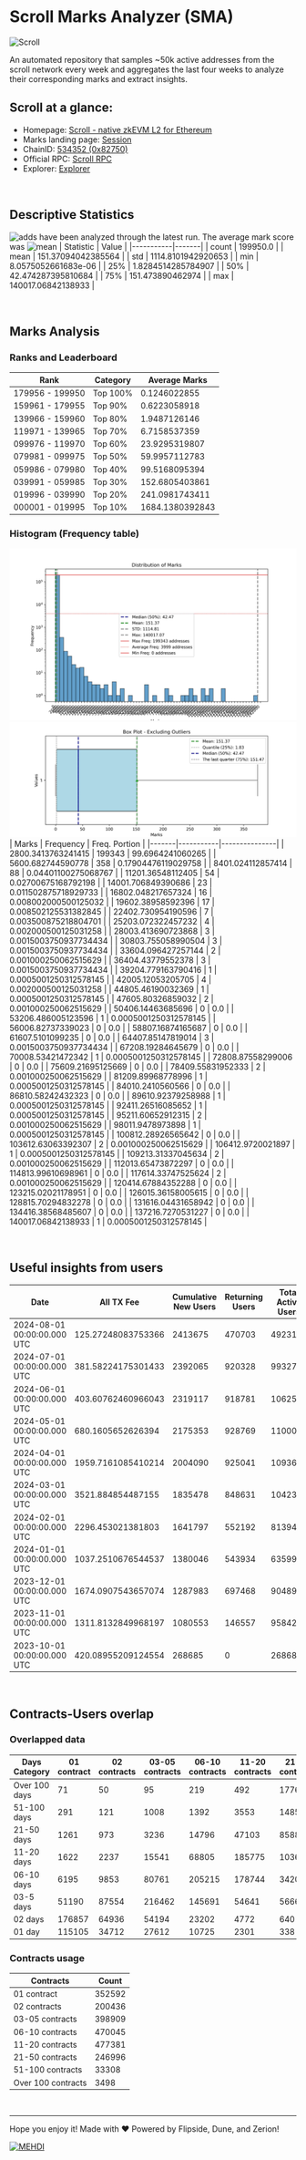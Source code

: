 # Scroll Marks Analyzer (SMA)

![Scroll](https://chain-icons.s3.amazonaws.com/scroll.png)

An automated repository that samples ~50k active addresses from the scroll network every week and aggregates the last four weeks to analyze their corresponding marks and extract insights.

## Scroll at a glance:

* Homepage: [Scroll - native zkEVM L2 for Ethereum](https://scroll.io/)
* Marks landing page: [Session](https://scroll.io/sessions)
* ChainID: [534352 (0x82750)](https://chainlist.org/?search=scroll)
* Official RPC: [Scroll RPC](https://rpc.scroll.io)
* Explorer: [Explorer](https://scrollscan.com)

<br>

## Descriptive Statistics
![adds](https://img.shields.io/badge/199950-addresses-yellow) have been analyzed through the latest run.
The average mark score was ![mean](https://img.shields.io/badge/~-151-yellow)
| Statistic | Value |
|-----------|-------|
| count | 199950.0 |
| mean | 151.37094042385564 |
| std | 1114.8101942920653 |
| min | 8.0575052661683e-06 |
| 25% | 1.8284514285784907 |
| 50% | 42.474287395810684 |
| 75% | 151.473890462974 |
| max | 140017.06842138933 |


<br>

## Marks Analysis
### Ranks and Leaderboard
| Rank | Category | Average Marks |
|------|----------|---------------|
| 179956 - 199950 | Top 100% | 0.1246022855 |
| 159961 - 179955 | Top 90% | 0.6223058918 |
| 139966 - 159960 | Top 80% | 1.9487126146 |
| 119971 - 139965 | Top 70% | 6.7158537359 |
| 099976 - 119970 | Top 60% | 23.9295319807 |
| 079981 - 099975 | Top 50% | 59.9957112783 |
| 059986 - 079980 | Top 40% | 99.5168095394 |
| 039991 - 059985 | Top 30% | 152.6805403861 |
| 019996 - 039990 | Top 20% | 241.0981743411 |
| 000001 - 019995 | Top 10% | 1684.1380392843 |


### Histogram (Frequency table)
![histogram](./assets/Histogram.jpeg)
![histogram](./assets/Box.jpeg)
| Marks | Frequency | Freq. Portion |
|-------|-----------|---------------|
| 2800.3413763241415 | 199343 | 99.6964241060265 |
| 5600.682744590778 | 358 | 0.17904476119029758 |
| 8401.024112857414 | 88 | 0.04401100275068767 |
| 11201.36548112405 | 54 | 0.02700675168792198 |
| 14001.706849390686 | 23 | 0.011502875718929733 |
| 16802.048217657324 | 16 | 0.008002000500125032 |
| 19602.38958592396 | 17 | 0.008502125531382845 |
| 22402.730954190596 | 7 | 0.003500875218804701 |
| 25203.072322457232 | 4 | 0.002000500125031258 |
| 28003.413690723868 | 3 | 0.0015003750937734434 |
| 30803.755058990504 | 3 | 0.0015003750937734434 |
| 33604.096427257144 | 2 | 0.001000250062515629 |
| 36404.43779552378 | 3 | 0.0015003750937734434 |
| 39204.779163790416 | 1 | 0.0005001250312578145 |
| 42005.12053205705 | 4 | 0.002000500125031258 |
| 44805.46190032369 | 1 | 0.0005001250312578145 |
| 47605.80326859032 | 2 | 0.001000250062515629 |
| 50406.14463685696 | 0 | 0.0 |
| 53206.486005123596 | 1 | 0.0005001250312578145 |
| 56006.82737339023 | 0 | 0.0 |
| 58807.16874165687 | 0 | 0.0 |
| 61607.5101099235 | 0 | 0.0 |
| 64407.85147819014 | 3 | 0.0015003750937734434 |
| 67208.19284645679 | 0 | 0.0 |
| 70008.53421472342 | 1 | 0.0005001250312578145 |
| 72808.87558299006 | 0 | 0.0 |
| 75609.21695125669 | 0 | 0.0 |
| 78409.55831952333 | 2 | 0.001000250062515629 |
| 81209.89968778996 | 1 | 0.0005001250312578145 |
| 84010.2410560566 | 0 | 0.0 |
| 86810.58242432323 | 0 | 0.0 |
| 89610.92379258988 | 1 | 0.0005001250312578145 |
| 92411.26516085652 | 1 | 0.0005001250312578145 |
| 95211.60652912315 | 2 | 0.001000250062515629 |
| 98011.9478973898 | 1 | 0.0005001250312578145 |
| 100812.28926565642 | 0 | 0.0 |
| 103612.63063392307 | 2 | 0.001000250062515629 |
| 106412.9720021897 | 1 | 0.0005001250312578145 |
| 109213.31337045634 | 2 | 0.001000250062515629 |
| 112013.65473872297 | 0 | 0.0 |
| 114813.99610698961 | 0 | 0.0 |
| 117614.33747525624 | 2 | 0.001000250062515629 |
| 120414.67884352288 | 0 | 0.0 |
| 123215.02021178951 | 0 | 0.0 |
| 126015.36158005615 | 0 | 0.0 |
| 128815.70294832278 | 0 | 0.0 |
| 131616.04431658942 | 0 | 0.0 |
| 134416.38568485607 | 0 | 0.0 |
| 137216.7270531227 | 0 | 0.0 |
| 140017.06842138933 | 1 | 0.0005001250312578145 |


<br>

## Useful insights from users
| Date | All TX Fee | Cumulative New Users | Returning Users | Total Active Users | Total New Users | TXs |
|------|------------|----------------------|-----------------|--------------------|-----------------|-----|
| 2024-08-01 00:00:00.000 UTC | 125.27248083753366 | 2413675 | 470703 | 492313 | 21610 | 5076714 |
| 2024-07-01 00:00:00.000 UTC | 381.58224175301433 | 2392065 | 920328 | 993276 | 72948 | 10253423 |
| 2024-06-01 00:00:00.000 UTC | 403.60762460966043 | 2319117 | 918781 | 1062545 | 143764 | 9628384 |
| 2024-05-01 00:00:00.000 UTC | 680.1605652626394 | 2175353 | 928769 | 1100032 | 171263 | 10995938 |
| 2024-04-01 00:00:00.000 UTC | 1959.7161085410214 | 2004090 | 925041 | 1093653 | 168612 | 8821687 |
| 2024-03-01 00:00:00.000 UTC | 3521.884854487155 | 1835478 | 848631 | 1042312 | 193681 | 10061465 |
| 2024-02-01 00:00:00.000 UTC | 2296.453021381803 | 1641797 | 552192 | 813943 | 261751 | 7176974 |
| 2024-01-01 00:00:00.000 UTC | 1037.2510676544537 | 1380046 | 543934 | 635997 | 92063 | 4857519 |
| 2023-12-01 00:00:00.000 UTC | 1674.0907543657074 | 1287983 | 697468 | 904898 | 207430 | 4337003 |
| 2023-11-01 00:00:00.000 UTC | 1311.8132849968197 | 1080553 | 146557 | 958425 | 811868 | 4189842 |
| 2023-10-01 00:00:00.000 UTC | 420.08955209124554 | 268685 | 0 | 268685 | 268685 | 1798417 |


<br>

## Contracts-Users overlap

### Overlapped data
| Days Category | 01 contract | 02 contracts | 03-05 contracts | 06-10 contracts | 11-20 contracts | 21-50 contracts | 51-100 contracts | Over 100 contracts | Sum   |
|---------------|-------------|--------------|-----------------|-----------------|-----------------|-----------------|------------------|--------------------|-------|
| Over 100 days | 71 | 50 | 95 | 219 | 492 | 1776 | 3664 | 1693 | 8060 |
| 51-100 days | 291 | 121 | 1008 | 1392 | 3553 | 14853 | 11985 | 1343 | 34546 |
| 21-50 days | 1261 | 973 | 3236 | 14796 | 47103 | 85886 | 13449 | 411 | 167115 |
| 11-20 days | 1622 | 2237 | 15541 | 68805 | 185775 | 103637 | 3109 | 37 | 380763 |
| 06-10 days | 6195 | 9853 | 80761 | 205215 | 178744 | 34200 | 954 | 1 | 515923 |
| 03-5 days | 51190 | 87554 | 216462 | 145691 | 54641 | 5666 | 107 | 0 | 561311 |
| 02 days | 176857 | 64936 | 54194 | 23202 | 4772 | 640 | 26 | 0 | 324627 |
| 01 day | 115105 | 34712 | 27612 | 10725 | 2301 | 338 | 14 | 13 | 190820 |

### Contracts usage
| Contracts          | Count   |
|--------------------|---------|
| 01 contract | 352592 |
| 02 contracts | 200436 |
| 03-05 contracts | 398909 |
| 06-10 contracts | 470045 |
| 11-20 contracts | 477381 |
| 21-50 contracts | 246996 |
| 51-100 contracts | 33308 |
| Over 100 contracts | 3498 |


<br>

---
Hope you enjoy it!
Made with ❤️ Powered by Flipside, Dune, and Zerion!

[![MEHDI](https://img.shields.io/badge/M%CE%9EHDI-Zerion-darkblue)](https://flipsidecrypto.xyz/efer/)